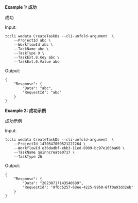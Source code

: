 **Example 1: 成功**

成功

Input: 

```
tccli wedata CreateTaskDs --cli-unfold-argument  \
    --ProjectId abc \
    --WorkflowId abc \
    --TaskName abc \
    --TaskType 0 \
    --TaskExt.0.Key abc \
    --TaskExt.0.Value abc
```

Output: 
```
{
    "Response": {
        "Data": "abc",
        "RequestId": "abc"
    }
}
```

**Example 2: 成功示例**

成功示例

Input: 

```
tccli wedata CreateTaskDs --cli-unfold-argument  \
    --ProjectId 1470547050521227264 \
    --WorkflowId e36dadbf-ebb3-11ed-8909-bc97e105ba60 \
    --TaskName quinncreate0717 \
    --TaskType 26
```

Output: 
```
{
    "Response": {
        "Data": "20230717143540689",
        "RequestId": "9fbc5257-68ee-4225-9959-6ff0a93dd2eb"
    }
}
```

